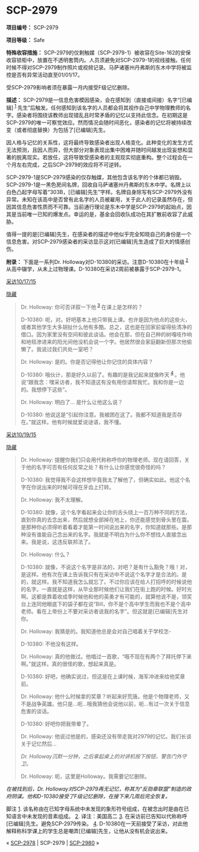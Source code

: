 # SCP-2979
                        


**项目编号：** SCP-2979

**项目等级：** Safe

**特殊收容措施：** SCP-2979的仅剩触媒（SCP-2979-1）被收容在Site-162的安保收容锁柜中，放置在不透明套筒内。人员须避免对SCP-2979-1的视线接触。任何时候不得对SCP-2979制作照片或视频记录。马萨诸塞州丹弗斯的东木中学将被监控是否有异常活动直至01/01/17。

受SCP-2979影响者须在暴露一月内接受F级记忆删除。

**描述：** SCP-2979是一信息危害模因感染，会在感知到（直接或间接）名字“[已编辑]<sup class='footnoteref'>
 <a shape='rect' class='footnoteref' id='footnoteref-1' href='javascript:;' onclick='WIKIDOT.page.utils.scrollToReference(&apos;footnote-1&apos;)'>1</a>
</sup>先生”后触发。任何感知到该名字的人员都会将其视作自己中学物理教师的名字。感染者将围绕该教师出现错乱且时常矛盾的记忆以支持此信念。在初期这是SCP-2979的唯一可察觉效应。然而情况会随时间恶化，感染者的记忆将被持续改变（或者彻底替换）为包括了[已编辑]先生。

因人格与记忆的关系性，这将最终导致感染者出现人格变化。此种变化的发生方式无法预测，且因人而异，但大部分对象表现出集中困难并随时间越发出现妄想和显著的脱离现实。若放任，这将导致受感染者的主观现实彻底重构。整个过程会在一个月左右完成，之后SCP-2979的效应将不可逆转。

SCP-2979-1是SCP-2979感染的仅存触媒，其他包含该名字的个体都已销毁。 SCP-2979-1是一黑色房间名牌，回收自马萨诸塞州丹弗斯的东木中学。名牌上以白色凸起字母写着“303B，[已编辑]先生”字样。名牌自身除写有SCP-2979外没有异常。未知在该高中是否曾有此名字的人员被雇用，关于此人的记录虽然存在，但因其信息危害性质而不可靠。当前通行理论是东木中学是SCP-2979的起始点，因其是当前唯一已知的爆发点。幸运的是，基金会回收队成功在其扩散前收容了此威胁。

值得一提的是[已编辑]先生，在感染者的描述中他似乎完全知晓自己的身份是一个信息危害。对SCP-2979感染者的采访显示这对[已编辑]先生造成了巨大的情感创伤。

**附录：** 下面是一系列Dr. Holloway对D-10380的采访。注意D-10380在十年级<sup class='footnoteref'>
 <a shape='rect' class='footnoteref' id='footnoteref-2' href='javascript:;' onclick='WIKIDOT.page.utils.scrollToReference(&apos;footnote-2&apos;)'>2</a>
</sup>从高中辍学，从未上过物理课。D-10380在采访2周前被暴露于SCP-2979-1。


<a shape='rect' class='collapsible-block-link' href='javascript:;'>&#37319;&#35775;10/17/15</a>

<a shape='rect' class='collapsible-block-link' href='javascript:;'>&#38544;&#34255;</a>


> Dr. Holloway: 你可否详叙一下他<sup class='footnoteref'>
 <a shape='rect' class='footnoteref' id='footnoteref-3' href='javascript:;' onclick='WIKIDOT.page.utils.scrollToReference(&apos;footnote-3&apos;)'>3</a>
</sup>在课上是怎样的？
> 
> D-10380: 呃，对。好吧基本上他只带我上课。也许是因为他点的这些火，或者其他学生大多胡扯什么他有多酷。总之，这也是在回家前留得些清净的借口。因为家里没有空间和彼此谈话。他会在那，但在自己种的树嘎吱作响和地毯渗进来的阳光间他没机会说一个字。他居然很会家庭翻新但那次他偷懒了。我说过我们共处一室吧？
> 
> Dr. Holloway: 是的。你是否记得他让你记住的具体内容？
> 
> D-10380: 哦伙计，那是好久以前了。有趣的是我记起来就像昨天<sup class='footnoteref'>
 <a shape='rect' class='footnoteref' id='footnoteref-4' href='javascript:;' onclick='WIKIDOT.page.utils.scrollToReference(&apos;footnote-4&apos;)'>4</a>
</sup>。他说“跟我念：嘿采访者，我不知道这有没有用但请帮我忙。我和你是一边的。我想停下这些”。
> 
> Dr. Holloway: 明白了… 是什么让他这么说？
> 
> D-10380: 他说这是“引起你注意。我被困在这了。我都不知道我是否存在。”就这样。他有时候就爱说谜语，我不懂。
> 





<a shape='rect' class='collapsible-block-link' href='javascript:;'>&#37319;&#35775;10/19/15</a>

<a shape='rect' class='collapsible-block-link' href='javascript:;'>&#38544;&#34255;</a>


> Dr. Holloway: 提醒你我们只会用代称称呼你的物理老师。现在请回答，关于他的名字可否有任何反常之处？有什么让你感觉很奇怪的吗？
> 
> D-10380: 我觉得我不会这样想毕竟我太了解他了，但确实如此。他这个名字在你说出来的时候可得在牙齿上打转。
> 
> Dr. Holloway: 我不太理解。
> 
> D-10380: 就像，这个名字看起来会让你的舌头绕上一百万种不同的方法，直到你真的去念出来，然后就想全部掉在地上，你还能感觉到骨头里在震。是那种你必须得听着看着才能第一时间说出来的名字，你知道就那些。是那种没有谁能自己念出来的名字。我就是不明白为什么你不想找人直接念出来。我是说，这违反联邦法了。
> 
> Dr. Holloway: 什么？
> 
> D-10380: 就像，不说这个名字是非法的，对吧？是有什么豁免？哦！对，是这样。他有次在课上告诉我只有在采访中不说这个名字才是合法的。是的，就这样。我不知道我怎么就忘了。不过你应该在给人打招呼的时候说他的名字。一直就是这样，从毕业那时候他们让我们在街上跑的时候。好时光啊。这都是靠着收成季时候他和他的英勇才有可能的，就算他说不是，领奖台上连同他眼底下的袋子都在说“Bill，你不是个高中学生而我也不是个高中老师。看在上帝份上不要对采访者说我的名字”。但这就是[已编辑]先生对你。
> 
> Dr. Holloway: 我猜是的。我知道他总是会对自己唱着关于学校怎-
> 
> D-10380: 不他没有这样。
> 
> Dr. Holloway: 真的他做过。他唱过一首歌，“哦不现在有两个了拜托停下来啊。”就这样。真的很怪的歌，想起来真是。
> 
> D-10380: 好吧，他确实说过，但这是在上课时候，海军冲进来给他奖章前。
> 
> Dr. Holloway: 他什么时候拿的奖章？听起来好荒唐。他是个物理老师，又不是战争英雄。他只是…呃…哦我猜他会说他以前，呃…有过一次关于信息危害的谈话。
> 
> D-10380: 好吧你把我带晕了。
> 
> Dr. Holloway: 他说过他是的，感染还没有带走我对2979的记忆。我们长谈关于记忆然后…
> 
> *Dr. Holloway沉默一分钟，之后拿起桌上的对讲机按下按钮，警告门外守卫。* 
> 
> Dr. Holloway: 呃，这里是Holloway。我需要记忆删除。
> 

*在被找到后，Dr. Holloway对SCP-2979再无记忆，称其为“反勋章联盟”制造的政府阴谋。他和D-10380接受了F级记忆删除，在接下来几周后完全恢复。* 





脚注
<a shape='rect' href='javascript:;' onclick='WIKIDOT.page.utils.scrollToReference(&apos;footnoteref-1&apos;)'>1</a>. 该名称由在已知字母系统中未发现的象形符号组成，在被念出时是由在已知语言中未发现的音素组成。
<a shape='rect' href='javascript:;' onclick='WIKIDOT.page.utils.scrollToReference(&apos;footnoteref-2&apos;)'>2</a>. 译注：美国高二
<a shape='rect' href='javascript:;' onclick='WIKIDOT.page.utils.scrollToReference(&apos;footnoteref-3&apos;)'>3</a>. 在采访前已告知以代称称呼[已编辑]先生。避免SCP-2979传染。
<a shape='rect' href='javascript:;' onclick='WIKIDOT.page.utils.scrollToReference(&apos;footnoteref-4&apos;)'>4</a>. D-10380在一天前接受了采访，对此他解释称科学课上的学生总是嘲弄[已编辑]先生，让他从没有机会说出来。



« [SCP-2978](/scp-2978) | SCP-2979 | [SCP-2980](/scp-2980) »





                    